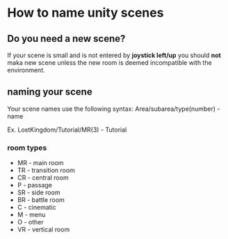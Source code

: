 # How to name unity scenes
## Do you need a new scene?
If your scene is small and is not entered 
by __joystick left/up__ you should **not** maka new scene
unless the new room is deemed incompatible with the environment.
## naming your scene
Your scene names use the following syntax:
Area/subarea/type(number) - name

Ex.
LostKingdom/Tutorial/MR(3) - Tutorial 

### room types
* MR - main room
* TR - transition room
* CR - central room
* P - passage
* SR - side room
* BR - battle room
* C - cinematic
* M - menu
* O - other
* VR - vertical room

